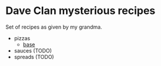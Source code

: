 # Dave Clan mysterious recipes

Set of recipes as given by my grandma.

- pizzas
  - [base](./pizzas/base.md)
- sauces (TODO)
- spreads (TODO)
